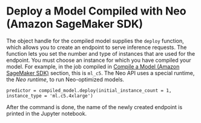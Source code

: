 # Deploy a Model Compiled with Neo \(Amazon SageMaker SDK\)<a name="neo-deployment-hosting-services-sdk"></a>

The object handle for the compiled model supplies the `deploy` function, which allows you to create an endpoint to serve inference requests\. The function lets you set the number and type of instances that are used for the endpoint\. You must choose an instance for which you have compiled your model\. For example, in the job compiled in [Compile a Model \(Amazon SageMaker SDK\)](neo-job-compilation-sagemaker-sdk.md) section, this is `ml_c5`\. The Neo API uses a special runtime, the *Neo runtime*, to run Neo\-optimized models\.

```
predictor = compiled_model.deploy(initial_instance_count = 1, instance_type = 'ml.c5.4xlarge')
```

After the command is done, the name of the newly created endpoint is printed in the Jupyter notebook\.